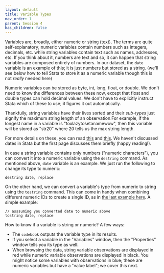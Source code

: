 ```yaml
---
layout: default
title: Variable Types
nav_order: 1
parent: Session 4
has_children: false
---
```


Variables are, broadly, either numeric or string (text). The terms are quite self-explanatory; numeric variables contain numbers such as integers, decimals, etc. while string variables contain text such as names, addresses, etc. If you think about it, numbers are text and so, it can happen that string variables are composed entirely of numbers. In our dataset, the ``date`` variable is an example of this; it is just numbers but stored as a string. (we'll see below how to tell Stata to store it as a numeric variable though this is not _really_ needed here)

Numeric variables can be stored as byte, int, long, float, or double. We don't need to know the differences between these now, except that float and double types can hold decimal values. We don't have to explicitly instruct Stata which of these to use; it figures it out automatically.

Thankfully, string variables have their lives sorted and their _sub-types_ just signify the maximum string length of an observation.For example, if the longest name in a variable is "toolazytosetanamewow", then this variable will be stored as "str20" where 20 tells us the max string length. 

For more details on these, you can read [this](https://povertyaction.github.io/guides/cleaning/variablemanagement/storagetypes/) and [this](https://povertyaction.github.io/guides/cleaning/06%20Coding%20in%20Stata/02%20Numerical%20Formats/). We haven't discussed dates in Stata but the first page discusses them briefly (happy reading!). 

In case a string variable contains only numbers ("numeric characters"), you can convert it into a numeric variable using the ``destring`` command. As mentioned above, ``date`` variable is an example. We just run the following to change its type to numeric:

```
destring date, replace
```

On the other hand, we can convert a variable's type from numeric to string using the ``tostring`` command. This can come in handy when combining different numeric IDs to create a single ID, as in [the last example here](https://amolraswan.github.io/stata_workshop/session3/6_by/). A simple example:

```
// asssuming you converted date to numeric above
tostring date, replace
```

How to know if a variable is string or numeric? A few ways: 

- The ``codebook`` outputs the variable type in its results. 
- If you select a variable in the "Variables" window, then the "Properties" window tells you its type as well.
- When browsing the data, string variable observations are displayed in red while numeric variable observations are displayed in black. You might notice some variables with observations in blue; these are numeric variables but have a "value label"; we cover this next.
